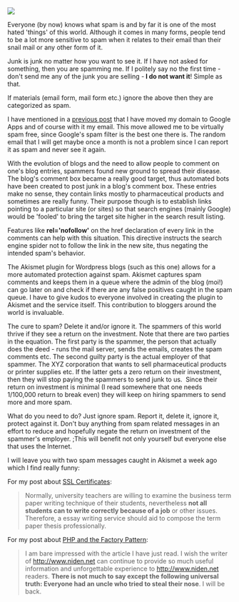 <img class="post-image" src="{{ cdnUrl }}/files/2010-02-18-spam.png" />

Everyone (by now) knows what spam is and by far it is one of the most hated 'things' of this world. Although it comes in many forms, people tend to be a lot more sensitive to spam when it relates to their email than their snail mail or any other form of it.

Junk is junk no matter how you want to see it. If I have not asked for something, then you are spamming me. If I politely say no the first time - don't send me any of the junk you are selling -<strong> I do not want it</strong>! Simple as that.

If materials (email form, mail form etc.) ignore the above then they are categorized as spam.

I have mentioned in a [previous post](/post/google-apps-review) that I have moved my domain to Google Apps and of course with it my email. This move allowed me to be virtually spam free, since Google's spam filter is the best one there is. The random email that I will get maybe once a month is not a problem since I can report it as spam and never see it again.

With the evolution of blogs and the need to allow people to comment on one's blog entries, spammers found new ground to spread their disease. The blog's comment box became a really good target, thus automated bots have been created to post junk in a blog's comment box. These entries make no sense, they contain links mostly to pharmaceutical products and sometimes are really funny. Their purpose though is to establish links pointing to a particular site (or sites) so that search engines (mainly Google) would be 'fooled' to bring the target site higher in the search result listing.

Features like **rel='nofollow'** on the href declaration of every link in the comments can help with this situation. This directive instructs the search engine spider not to follow the link in the new site, thus negating the intended spam's behavior.

The Akismet plugin for Wordpress blogs (such as this one) allows for a more automated protection against spam. Akismet captures spam comments and keeps them in a queue where the admin of the blog (moi!) can go later on and check if there are any false positives caught in the spam queue. I have to give kudos to everyone involved in creating the plugin to Akismet and the service itself. This contribution to bloggers around the world is invaluable.

The cure to spam? Delete it and/or ignore it. The spammers of this world thrive if they see a return on the investment. Note that there are two parties in the equation. The first party is the spammer, the person that actually does the deed - runs the mail server, sends the emails, creates the spam comments etc. The second guilty party is the actual employer of that spammer. The XYZ corporation that wants to sell pharmaceutical products or printer supplies etc. If the latter gets a zero return on their investment, then they will stop paying the spammers to send junk to us. &nbsp;Since their return on investment is minimal (I read somewhere that one needs 1/100,000 return to break even) they will keep on hiring spammers to send more and more spam.

What do you need to do? Just ignore spam. Report it, delete it, ignore it, protect against it. Don't buy anything from spam related messages in an effort to reduce and hopefully negate the return on investment of the spammer's employer. ;This will benefit not only yourself but everyone else that uses the Internet.

I will leave you with two spam messages caught in Akismet a week ago which I find really funny:

For my post about [SSL Certificates](/post/create-a-ssl-certificate-in-linux):

> Normally, university teachers are willing to examine the business term paper writing technique of their students, nevertheless <strong>not all students can to write correctly because of a job</strong> or other issues. Therefore, a essay writing service should aid to compose the term paper thesis professionally.

For my post about [PHP and the Factory Pattern](/post/php-design-patterns-factory):

> I am bare impressed with the article I have just read. I wish the writer of http://www.niden.net can continue to provide so much useful information and unforgettable experience to http://www.niden.net readers. **There is not much to say except the following universal truth: Everyone had an uncle who tried to steal their nose**. I will be back.

